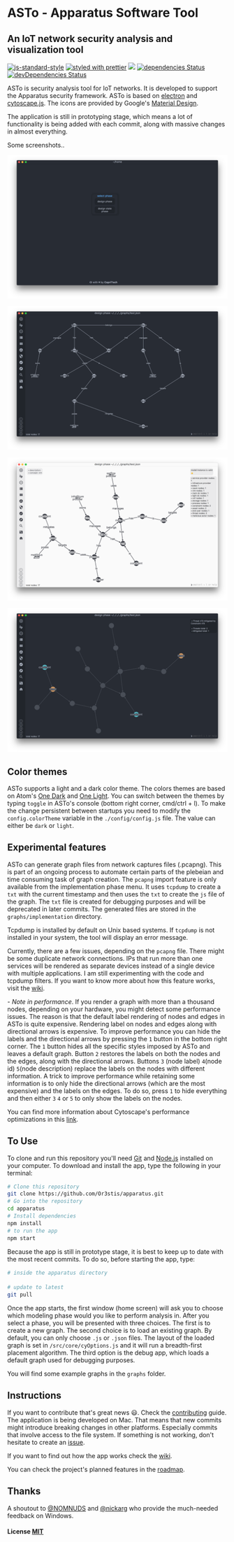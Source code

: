 # ASTo - Apparatus Software Tool

## An IoT network security analysis and visualization tool

[![js-standard-style](https://img.shields.io/badge/code%20style-standard-brightgreen.svg)](http://standardjs.com/)
[![styled with prettier](https://img.shields.io/badge/styled_with-prettier-ff69b4.svg)](https://github.com/prettier/prettier) ![](https://travis-ci.org/Or3stis/apparatus.svg?branch=master)
[![dependencies Status](https://david-dm.org/or3stis/apparatus.svg)]()
[![devDependencies Status](https://david-dm.org/or3stis/apparatus/dev-status.svg)]()


ASTo is security analysis tool for IoT networks. It is developed to support the Apparatus security framework. ASTo is based on
[electron](http://electron.atom.io/) and
[cytoscape.js](http://js.cytoscape.org/). The icons are provided by Google's [Material Design](https://material.io/icons/).

The application is still in prototyping stage, which means a lot of
functionality is being added with each commit, along with massive changes in
almost everything.

Some screenshots..

![](https://raw.githubusercontent.com/Or3stis/apparatus/master/assets/screenShot1.png)

![](https://raw.githubusercontent.com/Or3stis/apparatus/master/assets/screenShot2.png)

![](https://raw.githubusercontent.com/Or3stis/apparatus/master/assets/screenShot3.png)

![](https://raw.githubusercontent.com/Or3stis/apparatus/master/assets/screenShot4.png)

## Color themes

ASTo supports a light and a dark color theme. The colors themes are based on Atom's [One Dark](https://github.com/atom/one-dark-syntax) and [One Light](https://github.com/atom/one-light-syntax). You can switch between the themes by typing `toggle` in ASTo's console (bottom right corner, cmd/ctrl + l). To make the change persistent between startups you need to modify the `config.colorTheme` variable in the `./config/config.js` file. The value can either be `dark` or `light`.

## Experimental features

ASTo can generate graph files from network captures files (.pcapng). This is part of an ongoing process to automate certain parts of the plebeian and time consuming task of graph creation. The `pcapng` import feature is only available from the implementation phase menu. It uses `tcpdump` to create a `txt` with the current timestamp and then uses the `txt` to create the `js` file of the graph. The `txt` file is created for debugging purposes and will be deprecated in later commits. The generated files are stored in the `graphs/implementation` directory.

Tcpdump is installed by default on Unix based systems. If `tcpdump` is not installed in your system, the tool will display an error message.

Currently, there are a few issues, depending on the `pcapng` file. There might be some duplicate network connections. IPs that run more than one services will be rendered as separate devices instead of a single device with multiple applications. I am still experimenting with the code and tcpdump filters. If you want to know more about how this feature works, visit the [wiki](https://github.com/Or3stis/apparatus/wiki#generate-graphs-from-pcapng-files-experimental-feature).

\- _Note in performance_. If you render a graph with more than a thousand nodes, depending on your hardware, you might detect some performance issues. The reason is that the default label rendering of nodes and edges in ASTo is quite expensive. Rendering label on nodes and edges along with directional arrows is expensive. To improve performance you can hide the labels and the directional arrows by pressing the `1` button in the bottom right corner. The `1` button hides all the specific styles imposed by ASTo and leaves a default graph. Button `2` restores the labels on both the nodes and the edges, along with the directional arrows. Buttons `3` (node label) `4`(node id) `5`(node description) replace the labels on the nodes with different information. A trick to improve performance while retaining some information is to only hide the directional arrows (which are the most expensive) and the labels on the edges. To do so, press `1` to hide everything and then either `3` `4` or `5` to only show the labels on the nodes.

You can find more information about Cytoscape's performance optimizations in this [link](http://js.cytoscape.org/#performance).

## To Use

To clone and run this repository you'll need [Git](https://git-scm.com) and [Node.js](https://nodejs.org/en/download/) installed on your computer. To download and install the app, type the following in your terminal:

```bash
# Clone this repository
git clone https://github.com/Or3stis/apparatus.git
# Go into the repository
cd apparatus
# Install dependencies
npm install
# to run the app
npm start
```

Because the app is still in prototype stage, it is best to keep up to date with the most recent commits. To do so, before starting the app, type:

```bash
# inside the apparatus directory

# update to latest
git pull
```

Once the app starts, the first window (home screen) will ask you to choose which modeling phase would you like to perform analysis in. After you select a phase, you will be presented with three choices. The first is to create a new graph. The second choice is to load an existing graph. By default, you can only choose `.js` or `.json` files. The layout of the loaded graph is set in `/src/core/cyOptions.js` and it will run a breadth-first placement algorithm. The third option is the debug app, which loads a default graph used for debugging purposes.

You will find some example graphs in the `graphs` folder.

## Instructions

If you want to contribute that's great news 😃. Check the [contributing](https://github.com/Or3stis/apparatus/blob/master/CONTRIBUTING.md) guide. The application is being developed on Mac. That means that new commits might introduce breaking changes in other platforms. Especially commits that involve access to the file system. If something is not working, don't hesitate to create an [issue](https://github.com/Or3stis/apparatus/issues).

If you want to find out how the app works check the [wiki](https://github.com/Or3stis/apparatus/wiki).

You can check the project's planned features in the [roadmap](https://github.com/Or3stis/apparatus/wiki/Roadmap).

## Thanks

A shoutout to [@NOMNUDS](https://github.com/NOMNUDS) and [@nickarg](https://github.com/nickarg) who provide the much-needed feedback on Windows.


#### License [MIT](LICENSE.md)
